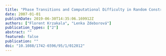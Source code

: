 ```yaml
---
title: "Phase Transitions and Computational Difficulty in Random Constraint Satisfaction Problems"
date: 2007-01-01
publishDate: 2019-06-30T14:35:06.169912Z
authors: ["Florent Krzakala", "Lenka Zdeborová"]
publication_types: ["2"]
abstract: ""
featured: false
publication: ""
doi: "10.1088/1742-6596/95/1/012012"
---
```


